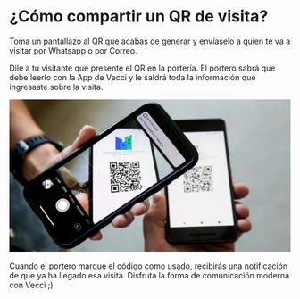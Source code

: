 <meta name="date" content="2022-7-9" />
<meta name="author" content="Camilo Ortegón" />
<meta name="pp" content="https://avatars.githubusercontent.com/u/6712411?v=4" />
<meta name="language" content="es" />
<meta name="topic" content="Visitas" />

# ¿Cómo compartir un QR de visita?

Toma un pantallazo al QR que acabas de generar y envíaselo a quien te va a visitar por Whatsapp o por Correo.

Dile a tu visitante que presente el QR en la portería. El portero sabrá que debe leerlo con la App de Vecci y le saldrá toda la información que ingresaste sobre la visita.

![70;;c](https://raw.githubusercontent.com/cjortegon/vecci.co/master/blog/images/scan_qr.jpg)

Cuando el portero marque el código como usado, recibirás una notificación de que ya ha llegado esa visita. Disfruta la forma de comunicación moderna con Vecci ;)
